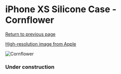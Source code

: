 # iPhone XS Silicone Case - Cornflower

[Return to previous page](/iphone_x)

[High-resolution image from Apple](https://store.storeimages.cdn-apple.com/8756/as-images.apple.com/is/MW982?wid=4500&hei=4500&fmt=png)

<div style="width: 384px"><img src="/everypreview/MW982.png" alt="Cornflower"></div>

### Under construction
